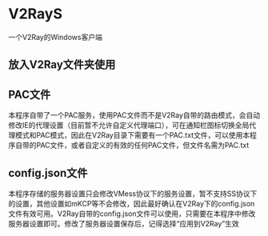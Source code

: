 # V2RayS
一个V2Ray的Windows客户端

## 放入V2Ray文件夹使用

## PAC文件
本程序自带了一个PAC服务，使用PAC文件而不是V2Ray自带的路由模式，会自动修改IE的代理设置（目前暂不允许自定义代理端口），可在通知栏图标切换全局代理模式和PAC模式，因此在V2Ray目录下需要有一个PAC.txt文件，可以使用本程序自带的PAC文件，或者自定义的有效的任何PAC文件，但文件名需为PAC.txt

## config.json文件
本程序存储的服务器设置只会修改VMess协议下的服务设置，暂不支持SS协议下的设置，其他设置如mKCP等不会修改，因此最好确认在V2Ray下的config.json文件有效可用。V2Ray自带的config.json文件可以使用，只需要在本程序中修改服务器设置即可。修改了服务器设置保存后，记得选择“应用到V2Ray”生效
